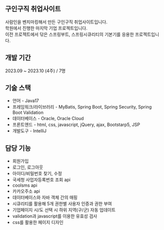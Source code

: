 ## 구인구직 취업사이트

사람인을 벤치마킹해서 만든 구인구직 취업사이트입니다.<br>
학원에서 진행한 마지막 기업 프로젝트입니다.<br>
이전 프로젝트에서 닦은 스프링부트, 스프링시큐리티의 기본기를 응용한 프로젝트입니다.<br>

## 개발 기간

2023.09 ~ 2023.10 (4주) / 7명

## 기술 스택

* 언어 - Java17<br>
* 프레임워크/라이브러리 - MyBatis, Spring Boot, Spring Security, Spring Boot Validation<br>
* 데이터베이스 - Oracle, Oracle Cloud<br>
* 프론트엔드 - html, css, javascript, jQuery, ajax, Bootstarp5, JSP<br>
* 개발도구 - IntelliJ<br>

## 담당 기능

* 회원가입
* 로그인, 로그아웃
* 아이디/비밀번호 찾기, 수정
* 국세청 사업자등록번호 조회 api
* coolsms api
* 카카오주소 api
* 데이터베이스와 자바 객체 간의 매핑
* 시큐리티를 활용해 5개 권한별 사용자 인증과 권한 부여
* 기업페이지 시/도 선택 시 하위 지역(구/군) 자동 업데이트
* validation과 javascript를 이용한 유효성 검사
* css를 활용한 페이지 디자인

